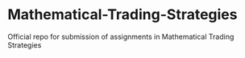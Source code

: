 # Mathematical-Trading-Strategies
Official repo for submission of assignments in Mathematical Trading Strategies
 
